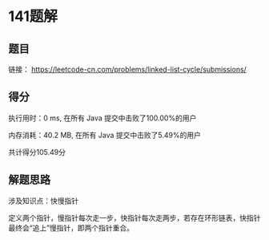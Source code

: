 # 141题解

## 题目

链接： https://leetcode-cn.com/problems/linked-list-cycle/submissions/ 

## 得分

执行用时：0 ms, 在所有 Java 提交中击败了100.00%的用户

内存消耗：40.2 MB, 在所有 Java 提交中击败了5.49%的用户

共计得分105.49分

## 解题思路

涉及知识点：快慢指针

定义两个指针，慢指针每次走一步，快指针每次走两步，若存在环形链表，快指针最终会“追上”慢指针，即两个指针重合。